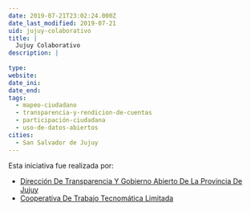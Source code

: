 ```yaml
---
date: 2019-07-21T23:02:24.000Z
date_last_modified: 2019-07-21
uid: jujuy-colaborativo
title: |
  Jujuy Colaborativo
description: |
  
type: 
website: 
date_ini: 
date_end: 
tags:
  - mapeo-ciudadano
  - transparencia-y-rendicion-de-cuentas
  - participación-ciudadana
  - uso-de-datos-abiertos
cities: 
  - San Salvador de Jujuy
---
```


Esta iniciativa fue realizada por:

- [Dirección De Transparencia Y Gobierno Abierto De La Provincia De Jujuy](/organizaciones/direccion-de-transparencia-y-gobierno-abierto-de-la-provincia-de-jujuy)
- [Cooperativa De Trabajo Tecnomática Limitada](/organizaciones/cooperativa-de-trabajo-tecnomatica-limitada)
